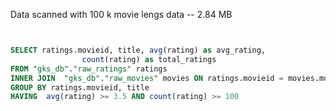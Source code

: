 Data scanned with 100 k movie lengs data -- 2.84 MB

```sql


SELECT ratings.movieid, title, avg(rating) as avg_rating, 
                count(rating) as total_ratings 
FROM "gks_db"."raw_ratings" ratings
INNER JOIN  "gks_db"."raw_movies" movies ON ratings.movieid = movies.movieid
GROUP BY ratings.movieid, title
HAVING  avg(rating) >= 3.5 AND count(rating) >= 100

```
